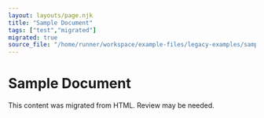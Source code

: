 ```yaml
---
layout: layouts/page.njk
title: "Sample Document"
tags: ["test","migrated"]
migrated: true
source_file: "/home/runner/workspace/example-files/legacy-examples/sample.html"
---
```


# Sample Document

This content was migrated from HTML. Review may be needed.

